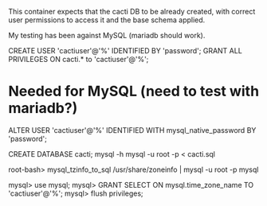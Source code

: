 This container expects that the cacti DB to be already created, with correct user permissions to access it and the base schema applied.

My testing has been against MySQL (mariadb should work).

CREATE USER 'cactiuser'@'%' IDENTIFIED BY 'password';
GRANT ALL PRIVILEGES ON cacti.* to 'cactiuser'@'%';

# Needed for MySQL (need to test with mariadb?)
ALTER USER 'cactiuser'@'%' IDENTIFIED WITH mysql_native_password BY 'password';

CREATE DATABASE cacti;
mysql -h mysql -u root -p < cacti.sql

root-bash> mysql_tzinfo_to_sql /usr/share/zoneinfo | mysql -u root -p mysql

mysql> use mysql;
mysql> GRANT SELECT ON mysql.time_zone_name TO 'cactiuser'@'%';
mysql> flush privileges;
